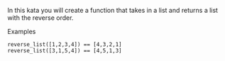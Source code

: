 In this kata you will create a function that takes in a list and returns a list with the reverse order.

Examples

    reverse_list([1,2,3,4]) == [4,3,2,1]
    reverse_list([3,1,5,4]) == [4,5,1,3]